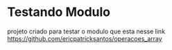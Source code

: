 # Testando Modulo



projeto criado para testar o modulo que esta nesse link https://github.com/ericpatricksantos/operacoes_array
